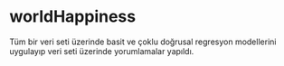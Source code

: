 # worldHappiness

Tüm bir veri seti üzerinde basit ve çoklu doğrusal regresyon modellerini uygulayıp veri seti üzerinde yorumlamalar yapıldı.
